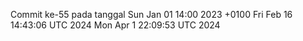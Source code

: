 Commit ke-55 pada tanggal Sun Jan 01 14:00 2023 +0100
Fri Feb 16 14:43:06 UTC 2024
Mon Apr  1 22:09:53 UTC 2024
